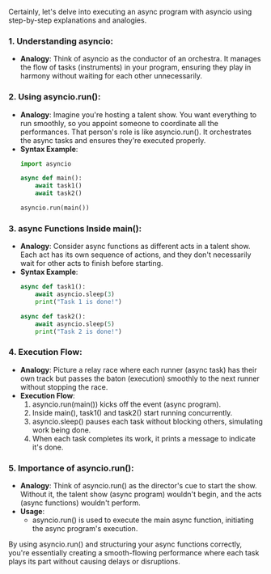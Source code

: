 Certainly, let's delve into executing an async program with asyncio using step-by-step explanations and analogies.

### 1. Understanding asyncio:
   - **Analogy**: Think of asyncio as the conductor of an orchestra. It manages the flow of tasks (instruments) in your program, ensuring they play in harmony without waiting for each other unnecessarily.

### 2. Using asyncio.run():
   - **Analogy**: Imagine you're hosting a talent show. You want everything to run smoothly, so you appoint someone to coordinate all the performances. That person's role is like asyncio.run(). It orchestrates the async tasks and ensures they're executed properly.
   - **Syntax Example**:
     ```python
     import asyncio

     async def main():
         await task1()
         await task2()

     asyncio.run(main())
     ```

### 3. async Functions Inside main():
   - **Analogy**: Consider async functions as different acts in a talent show. Each act has its own sequence of actions, and they don't necessarily wait for other acts to finish before starting.
   - **Syntax Example**:
     ```python
     async def task1():
         await asyncio.sleep(3)
         print("Task 1 is done!")

     async def task2():
         await asyncio.sleep(5)
         print("Task 2 is done!")
     ```

### 4. Execution Flow:
   - **Analogy**: Picture a relay race where each runner (async task) has their own track but passes the baton (execution) smoothly to the next runner without stopping the race.
   - **Execution Flow**:
     1. asyncio.run(main()) kicks off the event (async program).
     2. Inside main(), task1() and task2() start running concurrently.
     3. asyncio.sleep() pauses each task without blocking others, simulating work being done.
     4. When each task completes its work, it prints a message to indicate it's done.

### 5. Importance of asyncio.run():
   - **Analogy**: Think of asyncio.run() as the director's cue to start the show. Without it, the talent show (async program) wouldn't begin, and the acts (async functions) wouldn't perform.
   - **Usage**:
     - asyncio.run() is used to execute the main async function, initiating the async program's execution.

By using asyncio.run() and structuring your async functions correctly, you're essentially creating a smooth-flowing performance where each task plays its part without causing delays or disruptions.